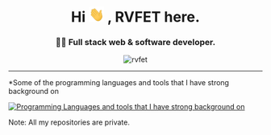 <h1 align="center">Hi <img width="30" height="30" src="assets/Hi.gif"> , RVFET here.</h1>

<h3 align="center">👨‍💻 Full stack web & software developer.</h3>

<p align="center"> <img src="https://komarev.com/ghpvc/?username=rvfet&label=Profile%20page%20views%20&color=ff9619&style=modern" alt="rvfet" /> </p>

<hr/>

<p>*Some of the programming languages and tools that I have strong background on</p>

[![Programming Languages and tools that I have strong background on](https://skillicons.dev/icons?i=mongodb,express,react,materialui,nodejs,python,django,postgres,figma,ps,cs,git,ai,js,nginx,cloudflare,&perline=8)](https://rvfet.com)

<p>Note: All my repositories are private.</p>
